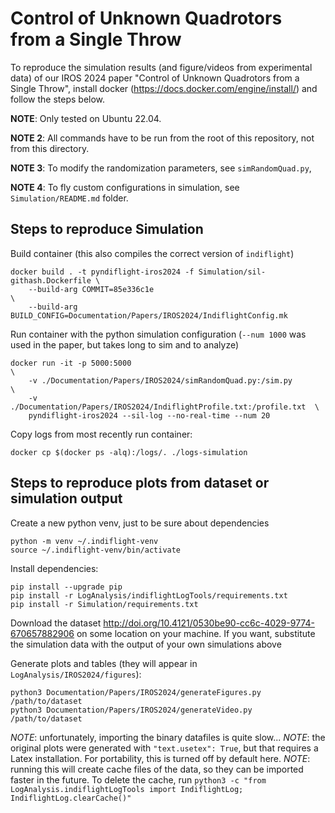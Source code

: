 # Control of Unknown Quadrotors from a Single Throw

To reproduce the simulation results (and figure/videos from experimental data) 
of our IROS 2024 paper "Control of Unknown Quadrotors from a Single Throw", 
install docker (https://docs.docker.com/engine/install/) and follow the steps
below. 

**NOTE**: Only tested on Ubuntu 22.04.

**NOTE 2**: All commands have to be run from the root of this repository, not from this 
directory.

**NOTE 3**: To modify the randomization parameters, see `simRandomQuad.py`,

**NOTE 4**: To fly custom configurations in simulation, see `Simulation/README.md` folder.

## Steps to reproduce Simulation

Build container (this also compiles the correct version of `indiflight`)

    docker build . -t pyndiflight-iros2024 -f Simulation/sil-githash.Dockerfile \
        --build-arg COMMIT=85e336c1e                                            \
        --build-arg BUILD_CONFIG=Documentation/Papers/IROS2024/IndiflightConfig.mk

Run container with the python simulation configuration (`--num 1000` was used in the paper, but takes long to sim and to analyze)

    docker run -it -p 5000:5000                                                \
        -v ./Documentation/Papers/IROS2024/simRandomQuad.py:/sim.py            \
        -v ./Documentation/Papers/IROS2024/IndiflightProfile.txt:/profile.txt  \
        pyndiflight-iros2024 --sil-log --no-real-time --num 20

Copy logs from most recently run container:

    docker cp $(docker ps -alq):/logs/. ./logs-simulation


## Steps to reproduce plots from dataset or simulation output

Create a new python venv, just to be sure about dependencies

    python -m venv ~/.indiflight-venv
    source ~/.indiflight-venv/bin/activate

Install dependencies:

    pip install --upgrade pip
    pip install -r LogAnalysis/indiflightLogTools/requirements.txt
    pip install -r Simulation/requirements.txt

Download the dataset <http://doi.org/10.4121/0530be90-cc6c-4029-9774-670657882906> on some location on your machine.
If you want, substitute the simulation data with the output of your own simulations above

Generate plots and tables (they will appear in `LogAnalysis/IROS2024/figures`):

    python3 Documentation/Papers/IROS2024/generateFigures.py /path/to/dataset
    python3 Documentation/Papers/IROS2024/generateVideo.py /path/to/dataset

*NOTE*: unfortunately, importing the binary datafiles is quite slow...
*NOTE*: the original plots were generated with `"text.usetex": True`, but that requires
a Latex installation. For portability, this is turned off by default here.
*NOTE*: running this will create cache files of the data, so they can be imported faster in the future. To delete the cache, run `python3 -c "from LogAnalysis.indiflightLogTools import IndiflightLog; IndiflightLog.clearCache()"`
